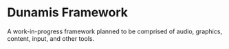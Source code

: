# Dunamis Framework

A work-in-progress framework planned to be comprised of audio, graphics, content, input, and other tools.
